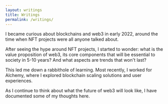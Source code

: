 ```yaml
---
layout: writings
title: Writings
permalink: /writings/
---
```


I became curious about blockchains and web3 in early 2022, around the time when NFT projects were all anyone talked about. 

After seeing the hype around NFT projects, I started to wonder: what is the value proposition of web3, its core components that will be essential to society in 5-10 years? And what aspects are trends that won't last?

This led me down a rabbithole of learning. Most recently, I worked for Alchemy, where I explored blockchain scaling solutions and user experiences.

As I continue to think about what the future of web3 will look like, I have documented some of my thoughts here.
